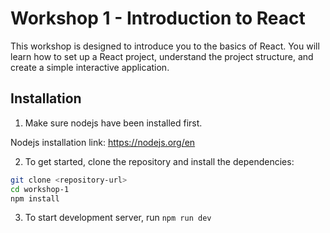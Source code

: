 # Workshop 1 - Introduction to React

This workshop is designed to introduce you to the basics of React. You will learn how to set up a React project, understand the project structure, and create a simple interactive application.

## Installation

1. Make sure nodejs have been installed first.

Nodejs installation link: https://nodejs.org/en

2. To get started, clone the repository and install the dependencies:

```bash
git clone <repository-url>
cd workshop-1
npm install
```

3. To start development server, run
`
npm run dev
`